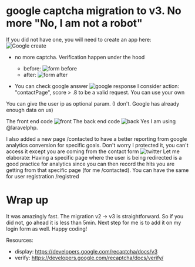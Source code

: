 # google captcha migration to v3. No more "No, I am not a robot"

If you did not have one, you will need to create an app here:
![Google create](https://thepracticaldev.s3.amazonaws.com/i/eov1myobwez63y6sfva6.png)

- no more captcha. Verification happen under the hood 
    * before: 
    ![form before](https://thepracticaldev.s3.amazonaws.com/i/w96ce916rxbdksi7oskt.png)
    * after: 
    ![form after](https://thepracticaldev.s3.amazonaws.com/i/mhu8bid1zj2z23kynaua.png)

- You can check google answer 
![google response](https://thepracticaldev.s3.amazonaws.com/i/w7u61p2sks6ndakefbi2.png)
I consider action: "contactPage", score > .8 to be a valid request. You can use your own

You can give the user ip as optional param. (I don't. Google has already enough data on us)

The front end code ![front](https://thepracticaldev.s3.amazonaws.com/i/krhbftdk6a0q06nyruww.png)
The back end code ![back](https://thepracticaldev.s3.amazonaws.com/i/5db8l5a8h319m9th0w93.png)
Yes I am using @laravelphp.

I also added a new page /contacted to have a better reporting from google analytics conversion for specific goals. Don't worry I protected it, you can't access it except you are coming from the contact form ![twitter](https://thepracticaldev.s3.amazonaws.com/i/wuwarpdyrpc8nz8c8iqh.png)
Let me elaborate: Having a specific page where the user is being redirected is a good practice for analytics since you can then record the hits you are getting from that specific page (for me /contacted). You can have the same for user registration /registred

# Wrap up
It was amazingly fast. The migration v2 -> v3 is straightforward. So if you did not, go ahead it is less than 5min.
Next step for me is to add it on my login form as well.
Happy coding!

Resources:
- display: https://developers.google.com/recaptcha/docs/v3
- verify: https://developers.google.com/recaptcha/docs/verify/
